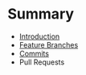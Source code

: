 # Summary

* [Introduction](README.md)
* [Feature Branches](feature_branches.md)
* [Commits](commits.md)
* Pull Requests


